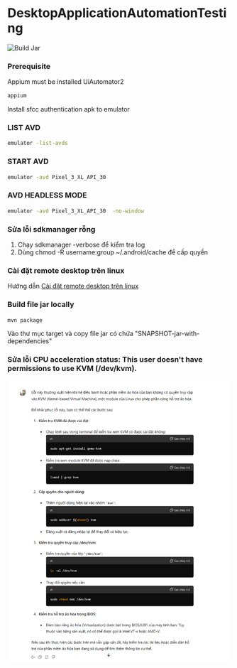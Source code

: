 # DesktopApplicationAutomationTesting
![Build Jar](https://github.com/hontrang/DesktopApplicationAutomationTesting/actions/workflows/ci.yml/badge.svg)

### Prerequisite
Appium must be installed UiAutomator2
```bash
appium
```

Install sfcc authentication apk to emulator

### LIST AVD
```bash
emulator -list-avds
```

### START AVD
```bash
emulator -avd Pixel_3_XL_API_30
```

### AVD HEADLESS MODE
```bash
emulator -avd Pixel_3_XL_API_30  -no-window
```
### Sửa lỗi sdkmanager rỗng
1. Chạy sdkmanager -verbose để kiểm tra log
2. Dùng chmod -R username:group ~/.android/cache để cấp quyền

### Cài đặt remote desktop trên linux
Hướng dẫn [Cài đặt remote desktop trên linux](https://medium.com/@riley.kao/wsl2-ubuntu20-04-gui-remote-desktop-connection-rdp-2bbd21d2fa71)

### Build file jar locally
```bash
mvn package
```
Vào thư mục target và copy file jar có chứa "SNAPSHOT-jar-with-dependencies"
### Sửa lỗi CPU acceleration status: This user doesn't have permissions to use KVM (/dev/kvm).
![CPU acceleration status: This user doesn't have permissions to use KVM (/dev/kvm)](/assets/kvm.png)